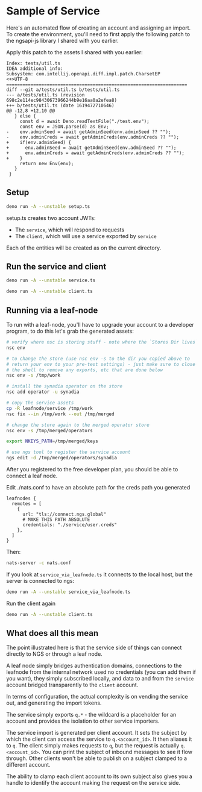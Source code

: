# Sample of Service

Here's an automated flow of creating an account and assigning
an import. To create the environment, you'll need to first
apply the following patch to the ngsapi-js library I shared with
you earlier.

Apply this patch to the assets I shared with you earlier:

```
Index: tests/util.ts
IDEA additional info:
Subsystem: com.intellij.openapi.diff.impl.patch.CharsetEP
<+>UTF-8
===================================================================
diff --git a/tests/util.ts b/tests/util.ts
--- a/tests/util.ts	(revision 698c2e114ec98430673966244b9e16aa0a2efea8)
+++ b/tests/util.ts	(date 1619472710646)
@@ -12,8 +12,10 @@
   } else {
     const d = await Deno.readTextFile("./test.env");
     const env = JSON.parse(d) as Env;
-    env.adminSeed = await getAdminSeed(env.adminSeed ?? "");
-    env.adminCreds = await getAdminCreds(env.adminCreds ?? "");
+    if(env.adminSeed) {
+      env.adminSeed = await getAdminSeed(env.adminSeed ?? "");
+      env.adminCreds = await getAdminCreds(env.adminCreds ?? "");
+    }
     return new Env(env);
   }
 }
```

## Setup

```bash
deno run -A --unstable setup.ts
```

setup.ts creates two account JWTs:

- The `service`, which will respond to requests
- The `client`, which will use a service exported by `service`

Each of the entities will be created as on the current directory.

## Run the service and client

```bash
deno run -A --unstable service.ts
```

```bash
deno run -A --unstable client.ts
```

## Running via a leaf-node

To run with a leaf-node, you'll have to upgrade your account
to a developer program, to do this let's grab the generated
assets:

```bash
# verify where nsc is storing stuff - note where the `Stores Dir lives`
nsc env

# to change the store (use nsc env -s to the dir you copied above to 
# return your env to your pre-test settings) - just make sure to close
# the shell to remove any exports, etc that are done below
nsc env -s /tmp/work

# install the synadia operator on the store
nsc add operator -u synadia

# copy the service assets
cp -R leafnode/service /tmp/work
nsc fix --in /tmp/work --out /tmp/merged

# change the store again to the merged operator store
nsc env -s /tmp/merged/operators

export NKEYS_PATH=/tmp/merged/keys

# use ngs tool to register the service account
ngs edit -d /tmp/merged/operators/synadia
```

After you registered to the free developer plan, you should be able
to connect a leaf node.

Edit ./nats.conf to have an absolute path for the creds path you generated

```
leafnodes {
  remotes = [
    {
      url: "tls://connect.ngs.global"
      # MAKE THIS PATH ABSOLUTE
      credentials: "./service/user.creds"
    },
  ]
}
```

Then:
```bash
nats-server -c nats.conf
```

If you look at `service_via_leafnode.ts` it connects to the local host, but
the server is connected to ngs:

```bash
deno run -A --unstable service_via_leafnode.ts
```

Run the client again
```bash
deno run -A --unstable client.ts
```


## What does all this mean

The point illustrated here is that the service side of things can connect directly to NGS or through a leaf node.

A leaf node simply bridges authentication domains, connections to the leafnode from the internal network used no credentials (you can add them if you want), they simply subscribed locally, and data to and from the `service` account bridged transparently to the `client` account.

In terms of configuration, the actual complexity is on vending the service out, and generating the import tokens.

The service simply exports `q.*` - the wildcard is a placeholder for an account and provides the isolation to other service importers.


The service import is generated per client account.
It sets the subject by which the client can access the service to `q.<account_id>`. It then aliases it to `q`. The client simply makes requests to `q`, but the request is actually `q.<account_id>`. You can print the subject of inbound messages to see it flow through. Other clients won't be able to publish on a subject clamped to a different account.

The ability to clamp each client account to its own subject also gives you a handle to identify the account making the request on the service side.





